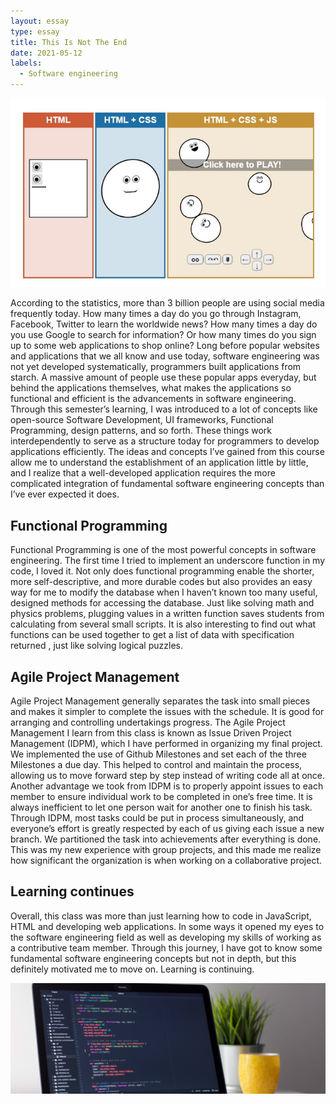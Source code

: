```yaml
---
layout: essay
type: essay
title: This Is Not The End
date: 2021-05-12
labels:
  - Software engineering
---
```


 <img class ="ui medium image" src ="../images/languages.jpeg">
  
According to the statistics, more than 3 billion people are using social media frequently today. How many times a day do you go through Instagram, Facebook, Twitter to learn the worldwide news? How many times a day do you use Google to search for information? Or how many times do you sign up to some web applications to shop online? Long before popular websites and applications that we all know and use today, software engineering was not yet developed systematically, programmers built applications from starch. A massive amount of people use these popular apps everyday, but behind the applications themselves, what makes the applications so functional and efficient is the advancements in software engineering. Through this semester’s learning, I was introduced to a lot of concepts like open-source Software Development, UI frameworks, Functional Programming, design patterns, and so forth. These things work interdependently to serve as a structure today for programmers to develop applications efficiently. The ideas and concepts I’ve gained from this course allow me to understand the establishment of an application little by little, and I realize that a well-developed application requires the more complicated integration of fundamental software engineering concepts than I’ve ever expected it does. 
  
## Functional Programming 

Functional Programming is one of the most powerful concepts in software engineering. The first time I tried to implement an underscore function in my code, I loved it. Not only does functional programming enable the shorter, more self-descriptive, and more durable codes but also provides an easy way for me to modify the database when I haven’t known too many useful, designed methods for accessing the database. Just like solving math and physics problems, plugging values in a written function saves students from calculating from several small scripts. It is also interesting to find out what functions can be used together to get a list of data with specification returned , just like solving logical puzzles. 

## Agile Project Management

Agile Project Management generally separates the task into small pieces and makes it simpler to complete the issues with the schedule.  It is good for arranging and controlling undertakings progress. The Agile Project Management I learn from this class is known as Issue Driven Project Management (IDPM), which I have performed in organizing my final project. We implemented the use of Github Milestones and set each of the three Milestones a due day. This helped to control and maintain the process, allowing us to move forward step by step instead of writing code all at once. Another advantage we took from IDPM is to properly appoint issues to each member to ensure individual work to be completed in one’s free time. It is always inefficient to let one person wait for another one to finish his task. Through IDPM, most tasks could be put in process simultaneously, and everyone’s effort is greatly respected by each of us giving each issue a new branch.  We partitioned the task into achievements after everything is done. This was my new experience with group projects, and this made me realize how significant the organization is when working on a collaborative project. 

## Learning continues 

Overall, this class was more than just learning how to code in JavaScript, HTML and developing web applications. In some ways it opened my eyes to the software engineering field as well as developing my skills of working as a contributive team member.  Through this journey, I have got to know some fundamental software engineering concepts but not in depth, but this definitely motivated me to move on.  Learning is continuing. 

<img class ="ui image" src ="../images/software-developer.png">
